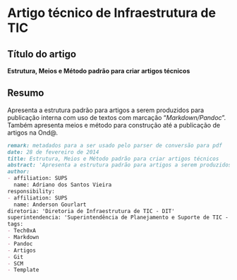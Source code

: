 # Artigo técnico de Infraestrutura de TIC 

## Título do artigo 

**Estrutura, Meios e Método padrão para criar artigos técnicos**

## Resumo
Apresenta a estrutura padrão para artigos a serem produzidos para publicação interna com uso de textos com marcação “*Markdown/Pandoc*”. Também apresenta meios e método para construção até a publicação de artigos na Ond@.

```markdown
remark: metadados para a ser usado pelo parser de conversão para pdf
date: 28 de fevereiro de 2014
title: Estrutura, Meios e Método padrão para criar artigos técnicos
abstract: 'Apresenta a estrutura padrão para artigos a serem produzidos para publicação interna com uso de textos com marcação “*Markdown/Pandoc*”. Também apresenta maios e método para construção até a publicação de artigos na Ond@.'
author:
- affiliation: SUPS
  name: Adriano dos Santos Vieira
responsibility:
- affiliation: SUPS
  name: Anderson Gourlart
diretoria: 'Diretoria de Infraestrutura de TIC - DIT'
superintendencia: 'Superintendência de Planejamento e Suporte de TIC - SUPS'
tags:
- Tech0xA
- Markdown
- Pandoc
- Artigos
- Git
- SCM
- Template
```
